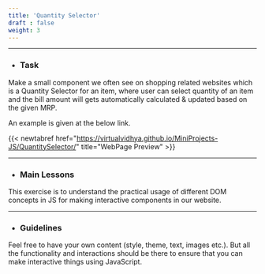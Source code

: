 ```yaml
---
title: 'Quantity Selector'
draft : false
weight: 3
---
```


---

- ### Task

Make a small component we often see on shopping related websites which is a Quantity Selector for an item, where user can select quantity of an item 
and the bill amount will gets automatically calculated & updated based on the given MRP. 

An example is given at the below link.

{{< newtabref  href="https://virtualvidhya.github.io/MiniProjects-JS/QuantitySelector/" title="WebPage Preview" >}}

---

- ### Main Lessons

This exercise is to understand the practical usage of different DOM concepts in JS for making interactive components in our website.

---

- ### Guidelines

Feel free to have your own content (style, theme, text, images etc.). But all the functionality and interactions should be there to ensure that you can make interactive
things using JavaScript.